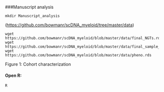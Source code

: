 ###Manuscript analysis

```mkdir Manuscript_analysis```

(https://github.com/bowmanr/scDNA_myeloid/tree/master/data)

```
wget https://github.com/bowmanr/scDNA_myeloid/blob/master/data/final_NGTs.rds
wget https://github.com/bowmanr/scDNA_myeloid/blob/master/data/final_sample_summary.rds
wget https://github.com/bowmanr/scDNA_myeloid/blob/master/data/pheno.rds
```

Figure 1: Cohort characterization

#### Open R:
```
R
```

